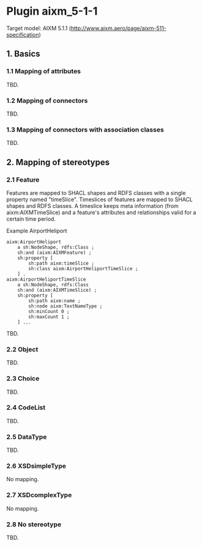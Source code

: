 # Plugin aixm_5-1-1

Target model: AIXM 5.1.1 (http://www.aixm.aero/page/aixm-511-specification)

## 1. Basics

### 1.1 Mapping of attributes

TBD.

### 1.2 Mapping of connectors

TBD.

### 1.3 Mapping of connectors with association classes

TBD.

## 2. Mapping of stereotypes

### 2.1 Feature

Features are mapped to SHACL shapes and RDFS classes with a single property named "timeSlice".
Timeslices of features are mapped to SHACL shapes and RDFS classes. A timeslice keeps meta information (from aixm:AIXMTimeSlice) and a feature's attributes and relationships valid for a certain time period. 

Example AirportHeliport
	
	aixm:AirportHeliport
		a sh:NodeShape, rdfs:Class ;
		sh:and (aixm:AIXMFeature) ;
		sh:property [ 
			sh:path aixm:timeSlice ;
			sh:class aixm:AirportHeliportTimeSlice ;
		] .
	aixm:AirportHeliportTimeSlice
		a sh:NodeShape, rdfs:Class
		sh:and (aixm:AIXMTimeSlice) ;
		sh:property [
			sh:path aixm:name ;
			sh:node aixm:TextNameType ;
			sh:minCount 0 ;
			sh:maxCount 1 ;
		] ...
		
TBD.

### 2.2 Object

TBD.

### 2.3 Choice

TBD.

### 2.4 CodeList

TBD.

### 2.5 DataType

TBD.

### 2.6 XSDsimpleType

No mapping.

### 2.7 XSDcomplexType

No mapping.

### 2.8 No stereotype

TBD.
